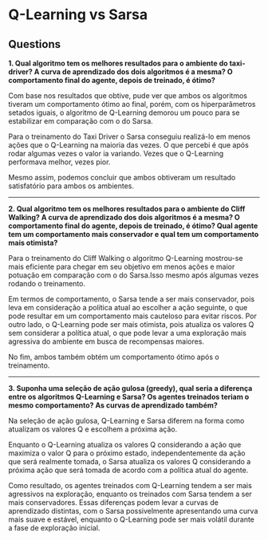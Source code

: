# Q-Learning vs Sarsa

## Questions

**1. Qual algoritmo tem os melhores resultados para o ambiente do taxi-driver? A curva de aprendizado dos dois algoritmos é a mesma? O comportamento final do agente, depois de treinado, é ótimo?**

Com base nos resultados que obtive, pude ver que ambos os algoritmos tiveram um comportamento ótimo ao final, porém, com os hiperparâmetros setados iguais, o algoritmo de Q-Learning demorou um pouco para se estabilizar em comparação com o do Sarsa. 

Para o treinamento do Taxi Driver o Sarsa conseguiu realizá-lo em menos ações que o Q-Learning na maioria das vezes. O que percebi é que após rodar algumas vezes o valor ia variando. Vezes que o Q-Learning performava melhor, vezes pior. 

Mesmo assim, podemos concluir que ambos obtiveram um resultado satisfatório para ambos os ambientes.

---

**2. Qual algoritmo tem os melhores resultados para o ambiente do Cliff Walking? A curva de aprendizado dos dois algoritmos é a mesma? O comportamento final do agente, depois de treinado, é ótimo? Qual agente tem um comportamento mais conservador e qual tem um comportamento mais otimista?**

Para o treinamento do Cliff Walking o algoritmo Q-Learning mostrou-se mais eficiente para chegar em seu objetivo em menos ações e maior potuação em comparação com o do Sarsa.Isso mesmo após algumas vezes rodando o treinamento.

Em termos de comportamento, o Sarsa tende a ser mais conservador, pois leva em consideração a política atual ao escolher a ação seguinte, o que pode resultar em um comportamento mais cauteloso para evitar riscos. Por outro lado, o Q-Learning pode ser mais otimista, pois atualiza os valores Q sem considerar a política atual, o que pode levar a uma exploração mais agressiva do ambiente em busca de recompensas maiores.

No fim, ambos também obtém um comportamento ótimo após o treinamento.

---

**3. Suponha uma seleção de ação gulosa (greedy), qual seria a diferença entre os algoritmos Q-Learning e Sarsa? Os agentes treinados teriam o mesmo comportamento? As curvas de aprendizado também?**

Na seleção de ação gulosa, Q-Learning e Sarsa diferem na forma como atualizam os valores Q e escolhem a próxima ação. 

Enquanto o Q-Learning atualiza os valores Q considerando a ação que maximiza o valor Q para o próximo estado, independentemente da ação que será realmente tomada, o Sarsa atualiza os valores Q considerando a próxima ação que será tomada de acordo com a política atual do agente. 

Como resultado, os agentes treinados com Q-Learning tendem a ser mais agressivos na exploração, enquanto os treinados com Sarsa tendem a ser mais conservadores. Essas diferenças podem levar a curvas de aprendizado distintas, com o Sarsa possivelmente apresentando uma curva mais suave e estável, enquanto o Q-Learning pode ser mais volátil durante a fase de exploração inicial.
